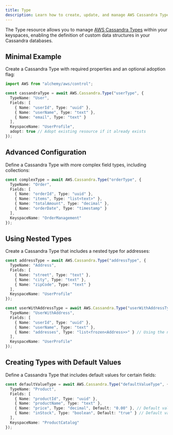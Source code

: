 ```yaml
---
title: Type
description: Learn how to create, update, and manage AWS Cassandra Types using Alchemy Cloud Control.
---
```



The Type resource allows you to manage [AWS Cassandra Types](https://docs.aws.amazon.com/cassandra/latest/userguide/) within your keyspaces, enabling the definition of custom data structures in your Cassandra databases.

## Minimal Example

Create a Cassandra Type with required properties and an optional adoption flag:

```ts
import AWS from "alchemy/aws/control";

const cassandraType = await AWS.Cassandra.Type("userType", {
  TypeName: "User",
  Fields: [
    { Name: "userId", Type: "uuid" },
    { Name: "userName", Type: "text" },
    { Name: "email", Type: "text" }
  ],
  KeyspaceName: "UserProfile",
  adopt: true // Adopt existing resource if it already exists
});
```

## Advanced Configuration

Define a Cassandra Type with more complex field types, including collections:

```ts
const complexType = await AWS.Cassandra.Type("orderType", {
  TypeName: "Order",
  Fields: [
    { Name: "orderId", Type: "uuid" },
    { Name: "items", Type: "list<text>" },
    { Name: "totalAmount", Type: "decimal" },
    { Name: "orderDate", Type: "timestamp" }
  ],
  KeyspaceName: "OrderManagement"
});
```

## Using Nested Types

Create a Cassandra Type that includes a nested type for addresses:

```ts
const addressType = await AWS.Cassandra.Type("addressType", {
  TypeName: "Address",
  Fields: [
    { Name: "street", Type: "text" },
    { Name: "city", Type: "text" },
    { Name: "zipCode", Type: "text" }
  ],
  KeyspaceName: "UserProfile"
});

const userWithAddressType = await AWS.Cassandra.Type("userWithAddressType", {
  TypeName: "UserWithAddress",
  Fields: [
    { Name: "userId", Type: "uuid" },
    { Name: "userName", Type: "text" },
    { Name: "addresses", Type: "list<frozen<Address>>" } // Using the nested Address type
  ],
  KeyspaceName: "UserProfile"
});
```

## Creating Types with Default Values

Define a Cassandra Type that includes default values for certain fields:

```ts
const defaultValueType = await AWS.Cassandra.Type("defaultValueType", {
  TypeName: "Product",
  Fields: [
    { Name: "productId", Type: "uuid" },
    { Name: "productName", Type: "text" },
    { Name: "price", Type: "decimal", Default: "0.00" }, // Default value for price
    { Name: "inStock", Type: "boolean", Default: "true" } // Default value for inStock
  ],
  KeyspaceName: "ProductCatalog"
});
```
